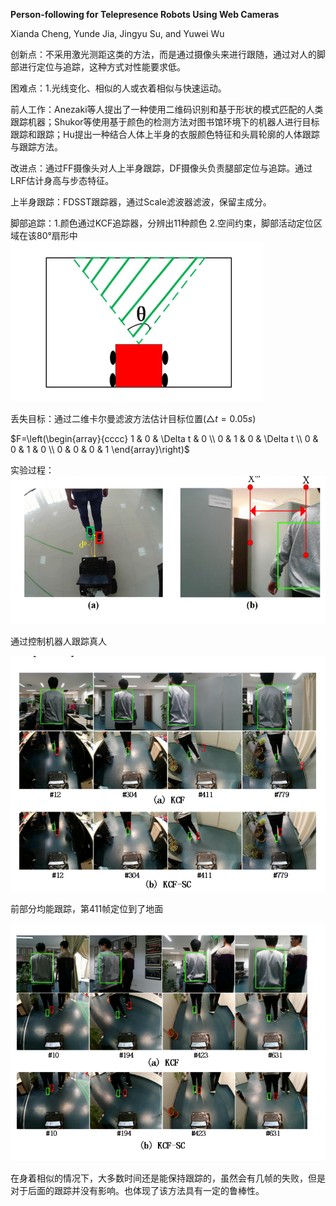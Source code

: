 **Person-following for Telepresence Robots Using Web Cameras**

Xianda Cheng, Yunde Jia,  Jingyu Su, and Yuwei Wu

创新点：不采用激光测距这类的方法，而是通过摄像头来进行跟随，通过对人的脚部进行定位与追踪，这种方式对性能要求低。

困难点：1.光线变化、相似的人或衣着相似与快速运动。

前人工作：Anezaki等人提出了一种使用二维码识别和基于形状的模式匹配的人类跟踪机器；Shukor等使用基于颜色的检测方法对图书馆环境下的机器人进行目标跟踪和跟踪；Hu提出一种结合人体上半身的衣服颜色特征和头肩轮廓的人体跟踪与跟踪方法。

改进点：通过FF摄像头对人上半身跟踪，DF摄像头负责腿部定位与追踪。通过LRF估计身高与步态特征。

上半身跟踪：FDSST跟踪器，通过Scale滤波器滤波，保留主成分。

脚部追踪：1.颜色通过KCF追踪器，分辨出11种颜色 2.空间约束，脚部活动定位区域在该80°扇形中![image-20220928212438524](https://raw.githubusercontent.com/Eircly/eric/main/image-20220928212438524.png)

丢失目标：通过二维卡尔曼滤波方法估计目标位置($\bigtriangleup t=0.05s$)

$F=\left(\begin{array}{cccc}
1 & 0 & \Delta t & 0 \\
0 & 1 & 0 & \Delta t \\
0 & 0 & 1 & 0 \\
0 & 0 & 0 & 1
\end{array}\right)$

实验过程：![image-20220928213253567](https://raw.githubusercontent.com/Eircly/eric/main/image-20220928213253567.png)

通过控制机器人跟踪真人

![image-20220928213852864](https://raw.githubusercontent.com/Eircly/eric/main/image-20220928213852864.png)

前部分均能跟踪，第411帧定位到了地面

![image-20220928214139562](https://raw.githubusercontent.com/Eircly/eric/main/image-20220928214139562.png)

在身着相似的情况下，大多数时间还是能保持跟踪的，虽然会有几帧的失败，但是对于后面的跟踪并没有影响。也体现了该方法具有一定的鲁棒性。